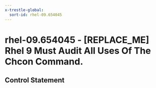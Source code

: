 ```yaml
---
x-trestle-global:
  sort-id: rhel-09.654045
---
```


# rhel-09.654045 - \[REPLACE_ME\] Rhel 9 Must Audit All Uses Of The Chcon Command.

## Control Statement
